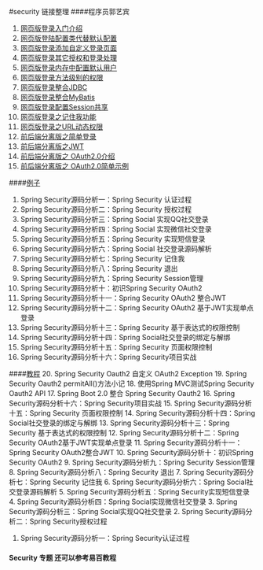 #security 链接整理
####程序员郭艺宾
1. [网页版登录入门介绍](https://www.cnblogs.com/guos/p/11601179.html)
2. [网页版登陆配置类代替默认配置](https://www.cnblogs.com/guos/p/11601259.html)
3. [网页版登录添加自定义登录页面](https://www.cnblogs.com/guos/p/11607260.html)
4. [网页版登录其它授权和登录处理](https://www.cnblogs.com/guos/p/11609575.html)
5. [网页版登录内存中配置默认用户](https://www.cnblogs.com/guos/p/11609625.html)
6. [网页版登录方法级别的权限](https://www.cnblogs.com/guos/p/11609723.html)
7. [网页版登录整合JDBC](https://www.cnblogs.com/guos/p/11609935.html)
8. [网页版登录整合MyBatis](https://www.cnblogs.com/guos/p/11613943.html)
9. [网页版登录配置Session共享](https://www.cnblogs.com/guos/p/11614047.html)
10. [网页版登录之记住我功能](https://www.cnblogs.com/guos/p/11615448.html)
11. [网页版登录之URL动态权限](https://www.cnblogs.com/guos/p/11616868.html)
12. [前后端分离版之简单登录](https://www.cnblogs.com/guos/p/11617243.html)
13. [前后端分离版之JWT](https://www.cnblogs.com/guos/p/11622273.html)
14. [前后端分离版之 OAuth2.0介绍](https://www.cnblogs.com/guos/p/11626608.html)
15. [前后端分离版之 OAuth2.0简单示例](https://www.cnblogs.com/guos/p/11632713.html)

####[例子](https://github.com/longfeizheng/logback)
1. Spring Security源码分析一：Spring Security 认证过程
2. Spring Security源码分析二：Spring Security 授权过程
3. Spring Security源码分析三：Spring Social 实现QQ社交登录
4. Spring Security源码分析四：Spring Social 实现微信社交登录
5. Spring Security源码分析五：Spring Security 实现短信登录
6. Spring Security源码分析六：Spring Social 社交登录源码解析
7. Spring Security源码分析七：Spring Security 记住我
8. Spring Security源码分析八：Spring Security 退出
9. Spring Security源码分析九：Spring Security Session管理
10. Spring Security源码分析十：初识Spring Security OAuth2
11. Spring Security源码分析十一：Spring Security OAuth2 整合JWT
12. Spring Security源码分析十二：Spring Security OAuth2 基于JWT实现单点登录
13. Spring Security源码分析十三：Spring Security 基于表达式的权限控制
14. Spring Security源码分析十四：Spring Social社交登录的绑定与解绑
15. Spring Security源码分析十五：Spring Security 页面权限控制
16. Spring Security源码分析十六：Spring Security项目实战

####[教程](https://niocoder.com/categories/#Security)
 20. Spring Security Oauth2 自定义 OAuth2 Exception
 19. Spring Security Oauth2 permitAll()方法小记
 18. 使用Spring MVC测试Spring Security Oauth2 API
 17. Spring Boot 2.0 整合 Spring Security Oauth2
 16. Spring Security源码分析十六：Spring Security项目实战
 15. Spring Security源码分析十五：Spring Security 页面权限控制
 14. Spring Security源码分析十四：Spring Social社交登录的绑定与解绑
 13. Spring Security源码分析十三：Spring Security 基于表达式的权限控制
 12. Spring Security源码分析十二：Spring Security OAuth2基于JWT实现单点登录
 11. Spring Security源码分析十一：Spring Security OAuth2整合JWT
 10. Spring Security源码分析十：初识Spring Security OAuth2
 9. Spring Security源码分析九：Spring Security Session管理
 8. Spring Security源码分析八：Spring Security 退出
 7. Spring Security源码分析七：Spring Security 记住我
 6. Spring Security源码分析六：Spring Social社交登录源码解析
 5. Spring Security源码分析五：Spring Security实现短信登录
 4. Spring Security源码分析四：Spring Social实现微信社交登录
 3. Spring Security源码分析三：Spring Social实现QQ社交登录
 2. Spring Security源码分析二：Spring Security授权过程
 1. Spring Security源码分析一：Spring Security认证过程
 
 ####  Security 专题 还可以参考易百教程